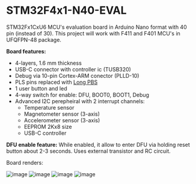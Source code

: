 # STM32F4x1-N40-EVAL
STM32Fx1CxU6 MCU's evaluation board in Arduino Nano format with 40 pin (instead of 30).
This project will work with F411 and F401 MCU's in UFQFPN-48 package.

**Board features:**
* 4-layers, 1.6 mm thickness
* USB-C connector with controller ic (TUSB320)
* Debug via 10-pin Cortex-ARM conector (PLLD-10)
* PLS pins replaced with [Long PBS](https://www.google.com/search?q=long+female+header)
* 1 user button and led
* 4-way switch for enable: DFU, BOOT0, BOOT1, Debug
* Advanced I2C perepheiral with 2 interrupt channels: 
  * Temperature sensor
  * Magnetometer sensor (3-axis)
  * Accelerometer sensor (3-axis)
  * EEPROM 2Kx8 size
  * USB-C controller

**DFU enable feature:**
While enabled, it allow to enter DFU via holding reset button about 2-3 seconds. Uses external transistor and RC circuit.

Board renders:

![image](https://user-images.githubusercontent.com/24395607/136925343-b0255ce0-a965-4216-8746-86d07a956da2.png)
![image](https://user-images.githubusercontent.com/24395607/136926016-af36a900-3bb7-4a81-8f79-7a0a27de7d08.png)
![image](https://user-images.githubusercontent.com/24395607/136926116-23091c77-1ccb-4925-9e58-6ce16e92d7f8.png)
![image](https://user-images.githubusercontent.com/24395607/136926402-a3d0fded-169b-4d9e-9712-97baa5761bf4.png)
